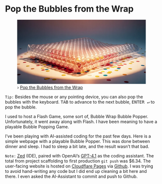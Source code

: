 # Pop the Bubbles from the Wrap

<figure>
	<a href="https://bubble-pop.oinam.com"><img src="/static/2025/bubble-wrap-colorful.webp" alt="Pop the Bubbles from the Wrap" loading="lazy"></a>
	<figcaption>
		› <a href="https://bubble-pop.oinam.com">Pop the Bubbles from the Wrap</a>
	</figcaption>
</figure>

`Tip:` Besides the mouse or any pointing device, you can also pop the bubbles with the keyboard. <kbd>TAB</kbd> to advance to the next bubble, <kbd>ENTER ↵</kbd> to pop the bubble.

I used to host a Flash Game, some sort of, Bubble Wrap Bubble Popper. Unfortunately, it went away along with Flash. I have been meaning to have a playable Bubble Popping Game.

I’ve been playing with AI-assisted coding for the past few days. Here is a simple webpage with a playable Bubble Popper. This was done between dinner and sleep. I had to sleep a bit late, and the result wasn’t that bad.

`Note:` [Zed](https://zed.dev) (IDE), paired with OpenAI’s [GPT-4.1](https://en.wikipedia.org/wiki/GPT-4.1) as the coding assistant. The total from project scaffolding to first production `git push` was $6.34. The user-facing website is hosted on [Cloudflare Pages](https://pages.cloudflare.com) via [Github](https://github.com). I was trying to avoid hand-writing any code but I did end up cleaning a bit here and there. I even asked the AI-Assistant to commit and push to Github.